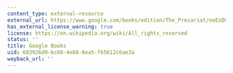 ```yaml
---
content_type: external-resource
external_url: https://www.google.com/books/edition/The_Precariat/oeEzDQAAQBAJ?hl=en&gbpv=1
has_external_license_warning: true
license: https://en.wikipedia.org/wiki/All_rights_reserved
status: ''
title: Google Books
uid: 683926d9-bc60-4e68-8ea5-f65612c6ae3a
wayback_url: ''
---
```

